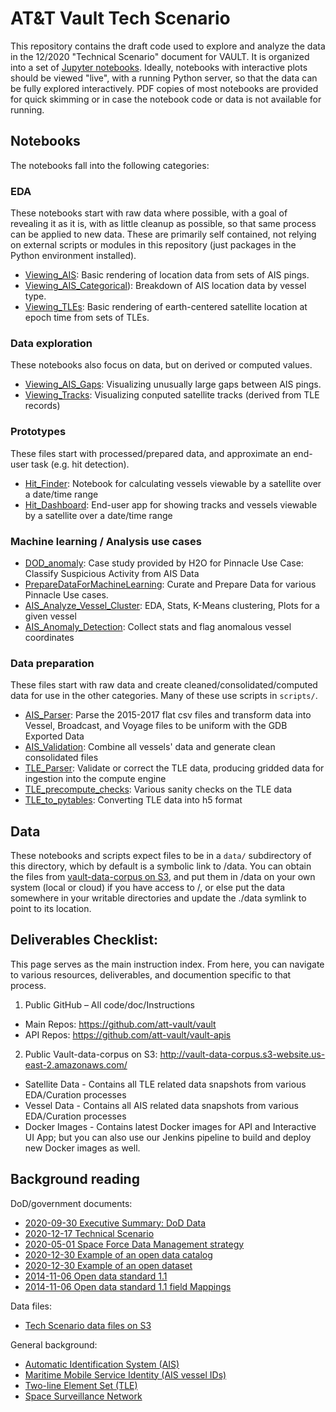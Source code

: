 # AT&T Vault Tech Scenario

This repository contains the draft code used to explore and analyze the data in the 12/2020 "Technical Scenario" document for VAULT. It is organized into a set of [Jupyter notebooks](https://jupyter.org). Ideally, notebooks with interactive plots should be viewed "live", with a running Python server, so that the data can be fully explored interactively. PDF copies of most notebooks are provided for quick skimming or in case the notebook code or data is not available for running. 

## Notebooks

The notebooks fall into the following categories:

### EDA

These notebooks start with raw data where possible, with a goal of revealing it as it is, with as little cleanup as possible, so that same process can be applied to new data. These are primarily self contained, not relying on external scripts or modules in this repository (just packages in the Python environment installed).

- [Viewing_AIS](Viewing_AIS.ipynb): Basic rendering of location data from sets of AIS pings.
- [Viewing_AIS_Categorical](Viewing_AIS_Categorical.ipynb)): Breakdown of AIS location data by vessel type.
- [Viewing_TLEs](Viewing_TLEs.ipynb): Basic rendering of earth-centered satellite location at epoch time from sets of TLEs.

### Data exploration

These notebooks also focus on data, but on derived or computed values.

- [Viewing_AIS_Gaps](Viewing_AIS_Gaps.ipynb): Visualizing unusually large gaps between AIS pings.
- [Viewing_Tracks](Viewing_Tracks.ipynb): Visualizing conputed satellite tracks (derived from TLE records)

### Prototypes

These files start with processed/prepared data, and approximate an end-user task (e.g. hit detection).

- [Hit_Finder](Hit_Finder.ipynb): Notebook for calculating vessels viewable by a satellite over a date/time range
- [Hit_Dashboard](Hit_Dashboard.ipynb): End-user app for showing tracks and vessels viewable by a satellite over a date/time range

### Machine learning / Analysis use cases

- [DOD_anomaly](DOD_anomaly.ipynb): Case study provided by H2O for Pinnacle Use Case: Classify Suspicious Activity from AIS Data
- [PrepareDataForMachineLearning](PrepareDataForMachineLearning.ipynb): Curate and Prepare Data for various Pinnacle Use cases.
- [AIS_Analyze_Vessel_Cluster](AIS_Analyze_Vessel_Cluster.ipynb): EDA, Stats, K-Means clustering, Plots for a given vessel
- [AIS_Anomaly_Detection](AIS_Anomaly_Detection.ipynb): Collect stats and flag anomalous vessel coordinates


### Data preparation

These files start with raw data and create cleaned/consolidated/computed data for use in the other categories. Many of these use scripts in `scripts/`.

- [AIS_Parser](AIS_Parser.ipynb): Parse the 2015-2017 flat csv files and transform data into Vessel, Broadcast, and Voyage files to be uniform with the GDB Exported Data
- [AIS_Validation](AIS_Validation.ipynb): Combine all vessels' data and generate clean consolidated files
- [TLE_Parser](TLE_Parser.ipynb):  Validate or correct the TLE data, producing gridded data for ingestion into the compute engine
- [TLE_precompute_checks](TLE_precompute_checks.ipynb): Various sanity checks on the TLE data
- [TLE_to_pytables](TLE_to_pytables.ipynb): Converting TLE data into h5 format


## Data

These notebooks and scripts expect files to be in a `data/` subdirectory of this directory, which by default is a symbolic link to /data. You can obtain the files from [vault-data-corpus on S3](http://vault-data-corpus.s3-website.us-east-2.amazonaws.com/), and put them in /data on your own system (local or cloud) if you have access to /, or else put the data somewhere in your writable directories and update the ./data symlink to point to its location.

## Deliverables Checklist:
This page serves as the main instruction index. From here, you can navigate to various resources, deliverables, and documention specific to that process.
1. Public GitHub – All code/doc/Instructions
  * Main Repos: https://github.com/att-vault/vault
  * API Repos: https://github.com/att-vault/vault-apis
2. Public Vault-data-corpus on S3:  http://vault-data-corpus.s3-website.us-east-2.amazonaws.com/
  * Satellite Data - Contains all TLE related data snapshots from various EDA/Curation processes
  * Vessel Data - Contains all AIS related data snapshots from various EDA/Curation processes
  * Docker Images - Contains latest Docker images for API and Interactive UI App; but you can also use our Jenkins pipeline to build and deploy new Docker images as well.


## Background reading

DoD/government documents:
- [2020-09-30 Executive Summary: DoD Data](https://github.com/att-vault/vault/raw/jlstevens/hit_visualization/Doc/DOD-DATA-STRATEGY%20%26%20Executive%20Summary%2020201013.pdf)
- [2020-12-17 Technical Scenario](https://github.com/att-vault/vault/raw/jlstevens/hit_visualization/Doc/Technical%20Scenario.pdf)
- [2020-05-01 Space Force Data Management strategy](https://www.afcea.org/content/space-force-looks-next-generation-data-management)
- [2020-12-30 Example of an open data catalog](https://catalog.data.gov/dataset?organization=nasa-gov&q=space+force)
- [2020-12-30 Example of an open dataset](https://catalog.data.gov/dataset/near-earth-asteroid-tracking-v1-0)
- [2014-11-06 Open data standard 1.1](https://project-open-data.cio.gov/v1.1/schema)
- [2014-11-06 Open data standard 1.1 field Mappings](https://project-open-data.cio.gov/v1.1/metadata-resources/#field-mappings)

Data files:
- [Tech Scenario data files on S3](https://afdata.s3.us-gov-west-1.amazonaws.com/index.html)

General background:
- [Automatic Identification System (AIS)](https://en.wikipedia.org/wiki/Automatic_identification_system)
- [Maritime Mobile Service Identity (AIS vessel IDs)](https://en.wikipedia.org/wiki/Maritime_Mobile_Service_Identity)
- [Two-line Element Set (TLE)](https://en.wikipedia.org/wiki/Two-line_element_set)
- [Space Surveillance Network](https://en.wikipedia.org/wiki/United_States_Space_Surveillance_Network#Space_Surveillance_Network)
